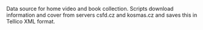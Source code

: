 Data source for home video and book collection. Scripts download information and cover from servers csfd.cz and kosmas.cz and saves this in Tellico XML format.